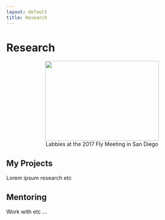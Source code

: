 ```yaml
---
layout: default
title: Research
---
```


# Research

<center><img src="/assets/img/Dros_58.jpg" height="210" width="300"></center>
<center>Labbies at the 2017 Fly Meeting in San Diego</center>


## My Projects
Lorem ipsum research etc

## Mentoring
Work with etc ...
